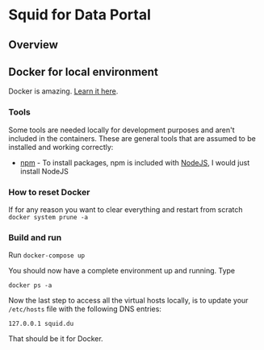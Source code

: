 # Squid for Data Portal

## Overview

## Docker for local environment

Docker is amazing. [Learn it here](https://docs.docker.com/reference/).

### Tools
Some tools are needed locally for development purposes and aren't included in the containers. These are general tools that are assumed to be installed and working correctly:

* [npm](https://www.npmjs.com/get-npm) - To install packages, npm is included with [NodeJS](https://nodejs.org/), I would just install NodeJS

### How to reset Docker
If for any reason you want to clear everything and restart from scratch
`docker system prune -a`

### Build and run

Run `docker-compose up`

You should now have a complete environment up and running. Type

    docker ps -a

Now the last step to access all the virtual hosts locally, is to update your `/etc/hosts` file with the following DNS entries:

    127.0.0.1 squid.du

That should be it for Docker. 
